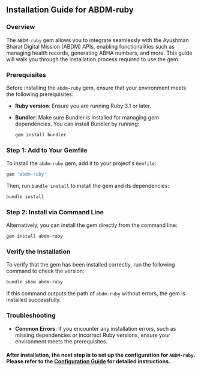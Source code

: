 ## **Installation Guide for ABDM-ruby**

### **Overview**

The `ABDM-ruby` gem allows you to integrate seamlessly with the Ayushman Bharat Digital Mission (ABDM) APIs, enabling functionalities such as managing health records, generating ABHA numbers, and more. This guide will walk you through the installation process required to use the gem.

### **Prerequisites**

Before installing the `abdm-ruby` gem, ensure that your environment meets the following prerequisites:

- **Ruby version**: Ensure you are running Ruby 3.1 or later.
- **Bundler**: Make sure Bundler is installed for managing gem dependencies. You can install Bundler by running:

  ```bash
  gem install bundler
  ```

### **Step 1: Add to Your Gemfile**

To install the `abdm-ruby` gem, add it to your project's `Gemfile`:

```ruby
gem 'abdm-ruby'
```

Then, run `bundle install` to install the gem and its dependencies:

```bash
bundle install
```

### **Step 2: Install via Command Line**

Alternatively, you can install the gem directly from the command line:

```bash
gem install abdm-ruby
```

### **Verify the Installation**

To verify that the gem has been installed correctly, run the following command to check the version:

```bash
bundle show abdm-ruby
```

If this command outputs the path of `abdm-ruby` without errors, the gem is installed successfully.

### **Troubleshooting**

- **Common Errors**: If you encounter any installation errors, such as missing dependencies or incorrect Ruby versions, ensure your environment meets the prerequisites.

#### After installation, the next step is to set up the configuration for `ABDM-ruby`. Please refer to the [**Configuration Guide**](2_configuration.md) for detailed instructions.
